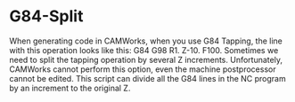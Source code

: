 # G84-Split

When generating code in CAMWorks, when you use G84 Tapping, the line with this operation looks like this:
G84 G98 R1. Z-10. F100.
Sometimes we need to split the tapping operation by several Z increments.
Unfortunately, CAMWorks cannot perform this option, even the machine postprocessor cannot be edited.
This script can divide all the G84 lines in the NC program by an increment to the original Z.

